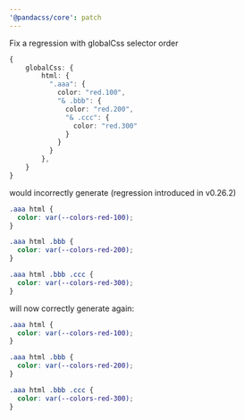 ```yaml
---
'@pandacss/core': patch
---
```


Fix a regression with globalCss selector order

```ts
{
    globalCss: {
        html: {
          ".aaa": {
            color: "red.100",
            "& .bbb": {
              color: "red.200",
              "& .ccc": {
                color: "red.300"
              }
            }
          }
        },
    }
}
```

would incorrectly generate (regression introduced in v0.26.2)

```css
.aaa html {
  color: var(--colors-red-100);
}

.aaa html .bbb {
  color: var(--colors-red-200);
}

.aaa html .bbb .ccc {
  color: var(--colors-red-300);
}
```

will now correctly generate again:

```css
.aaa html {
  color: var(--colors-red-100);
}

.aaa html .bbb {
  color: var(--colors-red-200);
}

.aaa html .bbb .ccc {
  color: var(--colors-red-300);
}
```
